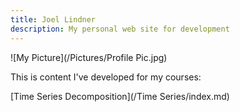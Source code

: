 ```yaml
---
title: Joel Lindner
description: My personal web site for development
---
```


![My Picture](/Pictures/Profile Pic.jpg)

This is content I've developed for my courses:

[Time Series Decomposition](/Time Series/index.md)
